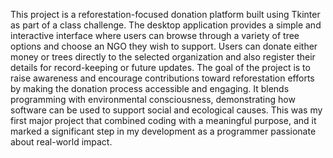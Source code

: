 This project is a reforestation-focused donation platform built using Tkinter as part of a class challenge. The desktop application provides a simple and interactive interface where users can browse through a variety of tree options and choose an NGO they wish to support. Users can donate either money or trees directly to the selected organization and also register their details for record-keeping or future updates.
The goal of the project is to raise awareness and encourage contributions toward reforestation efforts by making the donation process accessible and engaging. It blends programming with environmental consciousness, demonstrating how software can be used to support social and ecological causes. This was my first major project that combined coding with a meaningful purpose, and it marked a significant step in my development as a programmer passionate about real-world impact.
